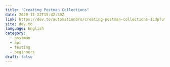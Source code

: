 ```yaml
---
title: "Creating Postman Collections"
date: 2020-11-22T15:42:39Z
link: https://dev.to/automationbro/creating-postman-collections-1cdp?utm_medium=RSS&utm_source=news.12bit.vn
site: dev.to
language: English
category:
  - postman
  - api
  - testing
  - beginners
draft: false
---
```

